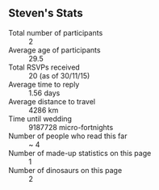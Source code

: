 ## Steven's Stats
<a name="stats"/>

<dl>
<dt>Total number of participants</dt><dd>2</dd>
<dt>Average age of participants</dt><dd>29.5</dd>
<dt>Total RSVPs received</dt><dd>20 (as of 30/11/15)</dd>
<dt>Average time to reply</dt><dd>1.56 days</dd>
<dt>Average distance to travel</dt><dd>4286 km</dd>
<dt>Time until wedding</dt><dd><span id="countdown">9187728</span> micro-fortnights</dd>
<dt>Number of people who read this far</dt><dd>~ 4</dd>
<dt>Number of made-up statistics on this page</dt><dd>1</dd>
<dt>Number of dinosaurs on this page</dt><dd>2</dd>
</dl>

